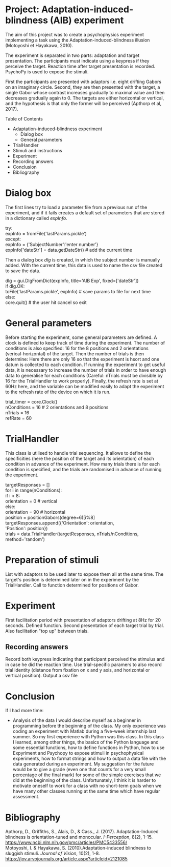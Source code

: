 # Project: Adaptation-induced-blindness (AIB) experiment

The aim of this project was to create a psychophysics experiment implementing a task using the Adaptation-induced-blindness illusion (Motoyoshi et Hayakawa, 2010).

The experiment is separated in two parts: adaptation and target presentation. The participants must indicate using a keypress if they perceive the target. Reaction time after target presentation is recorded. PsychoPy is used to expose the stimuli.

First the participants are presented with adaptors i.e. eight drifting Gabors on an imaginary circle. Second, they are then presented with the target, a single Gabor whose contrast increases gradually to maximal value and then decreases gradually again to 0. The targets are either horizontal or vertical, and the hypothesis is that only the former will be perceived (Apthorp et al, 2017).

Table of Contents

 - Adaptation-induced-blindness experiment
    - Dialog box
    - General parameters
  - TrialHandler
  - Stimuli and instructions
  - Experiment
   - Recording answers
  - Conclusion
  - Bibliography
 
 Dialog box
 ========
 
The first lines try to load a parameter file from a previous run of the experiment, and if it fails creates a default set of parameters that are stored in a dictionary called _expInfo_.

try:  
    expInfo = fromFile('lastParams.pickle')  
except:  
    expInfo = {'SubjectNumber':'enter number'}  
expInfo['dateStr'] = data.getDateStr()  # add the current time

Then a dialog box _dlg_ is created, in which the subject number is manually added. With the current time, this data is used to name the csv file created to save the data.

dlg = gui.DlgFromDict(expInfo, title='AIB Exp', fixed=['dateStr'])  
if dlg.OK:  
    toFile('lastParams.pickle', expInfo)  # save params to file for next time  
else:  
    core.quit()  # the user hit cancel so exit

General parameters
=====================

Before starting the experiment, some general parameters are defined. A clock is defined to keep track of time during the experiment. The number of conditions is also specified: 16 for the 8 positions and 2 orientations (verical-horizontal) of the target. Then the number of trials is then determine: Here there are only 16 so that the experiment is hsort and one datum is collected to each condition. If running the experiment to get useful data, it is necessary to increase the number of trials in order to have enough data to generalise for each conditions (Careful: nTrials must be divisible by 16 for the TrialHandler to work properly). Finally, the refresh rate is set at 60Hz here, and the variable can be modified easily to adapt the experiment to the refresh rate of the device on which it is run.

trial_timer = core.Clock()  
nConditions = 16 # 2 orientations and 8 positions  
nTrials = 16  
refRate = 60  

TrialHandler
========

This class is utilised to handle trial sequencing. It allows to define the specificities (here the position of the target and its orientation) of each condition in advance of the experiment. How many trials there is for each condition is specified, and the trials are randomised in advance of running the experiment.

targetResponses = []  
for i in range(nConditions):  
    if i < 8:  
        orientation = 0 # vertical  
    else:  
        orientation = 90 # horizontal  
    position = positionGabors(degree=6)[i%8]  
    targetResponses.append({'Orientation': orientation,  
                            'Position': position})  
trials = data.TrialHandler(targetResponses, nTrials/nConditions,  
                           method='random')  

Preparation of stimuli
============

List with adaptors to be used later to expose them all at the same time. The target's position is determined later on in the experiment by the TrialHandler.
Call to function determined for positions of Gabor.

Experiment
=====

First facilitation period with presentation of adaptors drifting at 8Hz for 20 seconds. Defined function.
Second presentation of each target trial by trial. Also facilitation "top up" between trials.

## Recording answers

Record both keypress indicating that participant perceived the stimulus and in case he did the reaction time. Use trial-specific paramers to also record trial identity (distance from fixation on x and y axis, and horizontal or vertical position).
Output a csv file

Conclusion
======

If I had more time:
 - Analysis of the data
I would describe myself as a beginner in programming before the beginning of the class. My only experience was coding an experiment with Matlab during a five-week internship last summer. So my first experience with Python was this class. In this class I learned, among other things, the basics of the Python language and some essential functions, how to define functions in Python, how to use Expyriment and Psychopy to expose stimuli in psychophysical experiments, how to format strings and how to output a data file with the data generated during an experiment. My suggestion for the future would be to give a grade (even one that counts for a very small percentage of the final mark) for some of the simple exercises that we did at the beginning of the class. Unfortunately, I think it is harder to motivate oneself to work for a class with no short-term goals when we have many other classes running at the same time which have regular assessment.

Bibliography
========

Apthorp, D., Griffiths, S., Alais, D., & Cass., J. (2017). Adaptation-Induced blindness is orientation-tuned and monocular. _I-Perception_, 8(2), 1-15. https://www.ncbi.nlm.nih.gov/pmc/articles/PMC5433556/  
Motoyoshi, I. & Hayakawa, S. (2010).Adaptation-induced blindness to sluggish stimuli. _Journal of Vision_, 10(2), 1-8. https://jov.arvojournals.org/article.aspx?articleid=2121085  
